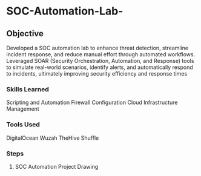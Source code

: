# SOC-Automation-Lab-

## Objective 

Developed a SOC automation lab to enhance threat detection, streamline incident response, and reduce manual effort through automated workflows. Leveraged SOAR (Security Orchestration, Automation, and Response) tools to simulate real-world scenarios, identify alerts, and automatically respond to incidents, ultimately improving security efficiency and response times

### Skills Learned 

Scripting and Automation
Firewall Configuration
Cloud Infrastructure Management

### Tools Used

  DigitalOcean
  Wuzah
  TheHive
  Shuffle
  

### Steps

1. SOC Automation Project Drawing


